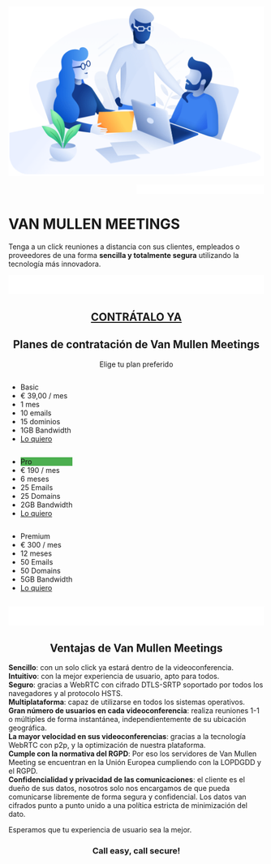 <p style="text-left"><img src="/img/illustration2.png" alt="imagen inicio Van Mullen"></p>
<p style="text-align:right"><img src="/img/space.png" alt="" width="50%" height="50%" alt="imagen inicio Van Mullen"></p>

# VAN MULLEN MEETINGS

Tenga a un click reuniones a distancia con sus clientes, empleados o proveedores de una forma **sencilla y totalmente segura** utilizando la tecnología más innovadora.  

<p style="text-align:right"><img src="/img/space.png" alt="imagen inicio Van Mullen"></p>

<h2 style="text-align:center"><a href="https://vanmullen.com/contacto.html"> CONTRÁTALO YA</a></h2>

<h2 style="text-align:center">Planes de contratación de Van Mullen Meetings</h2>
<p style="text-align:center">Elige tu plan preferido</p>

<div class="columns">
  <ul class="price">
    <li class="header">Basic</li>
    <li class="grey">€ 39,00 / mes</li>
    <li>1 mes</li>
    <li>10 emails</li>
    <li>15 dominios</li>
    <li>1GB Bandwidth</li>
    <li class="grey"><a href="/paypal_1.html" class="button">Lo quiero</a></li>
  </ul>
</div>

<div class="columns">
  <ul class="price">
    <li class="header" style="background-color:#4CAF50">Pro</li>
    <li class="grey">€ 190 / mes</li>
    <li>6 meses</li>
    <li>25 Emails</li>
    <li>25 Domains</li>
    <li>2GB Bandwidth</li>
    <li class="grey"><a href="/paypal_6.html" class="button">Lo quiero</a></li>
  </ul>
</div>

<div class="columns">
  <ul class="price">
    <li class="header">Premium</li>
    <li class="grey">€ 300 / mes</li>
    <li>12 meses</li>
    <li>50 Emails</li>
    <li>50 Domains</li>
    <li>5GB Bandwidth</li>
    <li class="grey"><a href="/paypal_12.html" class="button">Lo quiero</a></li>
  </ul>
</div>

<p style="text-align:right"><img src="/img/space.png" alt="imagen inicio Van Mullen"></p>

<h2 style="text-align:center">Ventajas de Van Mullen Meetings</h2>

**Sencillo**: con un solo click ya estará dentro de la videoconferencia.    
**Intuitivo**: con la mejor experiencia de usuario, apto para todos.    
**Seguro**: gracias a WebRTC con cifrado DTLS-SRTP soportado por todos los navegadores y al protocolo HSTS.    
**Multiplataforma**: capaz de utilizarse en todos los sistemas operativos.    
**Gran número de usuarios en cada videoconferencia**: realiza reuniones 1-1 o múltiples de forma instantánea, independientemente de su ubicación geográfica.    
**La mayor velocidad en sus videoconferencias**: gracias a la tecnología WebRTC con p2p, y la optimización de nuestra plataforma.    
**Cumple con la normativa del RGPD**: Por eso los servidores de Van Mullen Meeting se encuentran en la Unión Europea cumpliendo con la LOPDGDD y el RGPD.    
**Confidencialidad y privacidad de las comunicaciones**: el cliente es el dueño de sus datos, nosotros solo nos encargamos de que pueda comunicarse libremente de forma segura y   confidencial. Los datos van cifrados punto a punto unido a una política estricta de minimización del dato.    

Esperamos que tu experiencia de usuario sea la mejor.  
  
<h3 style="text-align:center">Call easy, call secure!</h3>
